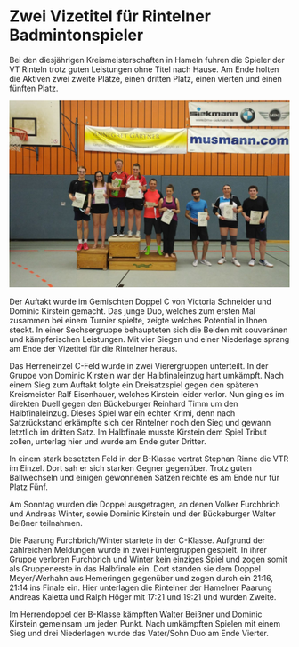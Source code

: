 # Zwei Vizetitel für Rintelner Badmintonspieler

Bei den diesjährigen Kreismeisterschaften in Hameln fuhren die Spieler der VT Rinteln trotz guten Leistungen ohne Titel nach Hause. Am Ende holten die Aktiven zwei zweite Plätze, einen dritten Platz, einen vierten und einen fünften Platz.

![Zwei Vizetitel](2018-05-01_zwei-vizetitel.jpg)

Der Auftakt wurde im Gemischten Doppel C von Victoria Schneider und Dominic Kirstein gemacht. Das junge Duo, welches zum ersten Mal zusammen bei einem Turnier spielte, zeigte welches Potential in Ihnen steckt. In einer Sechsergruppe behaupteten sich die Beiden mit souveränen und kämpferischen Leistungen. Mit vier Siegen und einer Niederlage sprang am Ende der Vizetitel für die Rintelner heraus.

Das Herreneinzel C-Feld wurde in zwei Vierergruppen unterteilt. In der Gruppe von Dominic Kirstein war der Halbfinaleinzug hart umkämpft. Nach einem Sieg zum Auftakt folgte ein Dreisatzspiel gegen den späteren Kreismeister Ralf Eisenhauer, welches Kirstein leider verlor. Nun ging es im direkten Duell gegen den Bückeburger Reinhard Timm um den Halbfinaleinzug. Dieses Spiel war ein echter Krimi, denn nach Satzrückstand erkämpfte sich der Rintelner noch den Sieg und gewann letztlich im dritten Satz. Im Halbfinale musste Kirstein dem Spiel Tribut zollen, unterlag hier und wurde am Ende guter Dritter. 

In einem stark besetzten Feld in der B-Klasse vertrat Stephan Rinne die VTR im Einzel. Dort sah er sich starken Gegner gegenüber. Trotz guten Ballwechseln und einigen gewonnenen Sätzen reichte es am Ende nur für Platz Fünf.

Am Sonntag wurden die Doppel ausgetragen, an denen Volker Furchbrich und Andreas Winter, sowie Dominic Kirstein und der Bückeburger Walter Beißner teilnahmen. 

Die Paarung Furchbrich/Winter startete in der C-Klasse. Aufgrund der zahlreichen Meldungen wurde in zwei Fünfergruppen gespielt. In ihrer  Gruppe verloren Furchbrich und Winter kein einziges Spiel und zogen somit als Gruppenerste in das Halbfinale ein. Dort standen sie dem Doppel Meyer/Werhahn aus Hemeringen gegenüber und zogen durch ein 21:16, 21:14 ins Finale ein. Hier unterlagen die Rintelner der Hamelner Paarung Andreas Kaletta und Ralph Höger mit 17:21 und 19:21 und wurden Zweite.

Im Herrendoppel der B-Klasse kämpften Walter Beißner und Dominic Kirstein gemeinsam um jeden Punkt. Nach umkämpften Spielen mit einem Sieg und drei Niederlagen wurde das Vater/Sohn Duo am Ende Vierter. 
